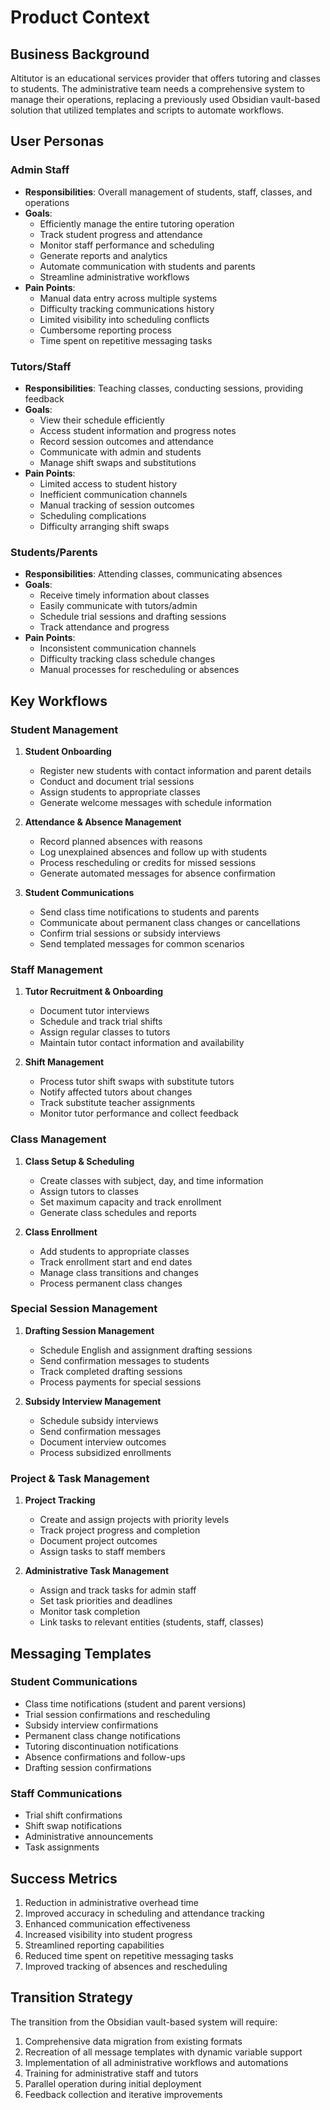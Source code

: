 # Product Context

## Business Background
Altitutor is an educational services provider that offers tutoring and classes to students. The administrative team needs a comprehensive system to manage their operations, replacing a previously used Obsidian vault-based solution that utilized templates and scripts to automate workflows.

## User Personas

### Admin Staff
- **Responsibilities**: Overall management of students, staff, classes, and operations
- **Goals**: 
  - Efficiently manage the entire tutoring operation
  - Track student progress and attendance
  - Monitor staff performance and scheduling
  - Generate reports and analytics
  - Automate communication with students and parents
  - Streamline administrative workflows
- **Pain Points**:
  - Manual data entry across multiple systems
  - Difficulty tracking communications history
  - Limited visibility into scheduling conflicts
  - Cumbersome reporting process
  - Time spent on repetitive messaging tasks

### Tutors/Staff
- **Responsibilities**: Teaching classes, conducting sessions, providing feedback
- **Goals**:
  - View their schedule efficiently
  - Access student information and progress notes
  - Record session outcomes and attendance
  - Communicate with admin and students
  - Manage shift swaps and substitutions
- **Pain Points**:
  - Limited access to student history
  - Inefficient communication channels
  - Manual tracking of session outcomes
  - Scheduling complications
  - Difficulty arranging shift swaps

### Students/Parents
- **Responsibilities**: Attending classes, communicating absences
- **Goals**:
  - Receive timely information about classes
  - Easily communicate with tutors/admin
  - Schedule trial sessions and drafting sessions
  - Track attendance and progress
- **Pain Points**:
  - Inconsistent communication channels
  - Difficulty tracking class schedule changes
  - Manual processes for rescheduling or absences

## Key Workflows

### Student Management
1. **Student Onboarding**
   - Register new students with contact information and parent details
   - Conduct and document trial sessions
   - Assign students to appropriate classes
   - Generate welcome messages with schedule information

2. **Attendance & Absence Management**
   - Record planned absences with reasons
   - Log unexplained absences and follow up with students
   - Process rescheduling or credits for missed sessions
   - Generate automated messages for absence confirmation

3. **Student Communications**
   - Send class time notifications to students and parents
   - Communicate about permanent class changes or cancellations
   - Confirm trial sessions or subsidy interviews
   - Send templated messages for common scenarios

### Staff Management
1. **Tutor Recruitment & Onboarding**
   - Document tutor interviews
   - Schedule and track trial shifts
   - Assign regular classes to tutors
   - Maintain tutor contact information and availability

2. **Shift Management**
   - Process tutor shift swaps with substitute tutors
   - Notify affected tutors about changes
   - Track substitute teacher assignments
   - Monitor tutor performance and collect feedback

### Class Management
1. **Class Setup & Scheduling**
   - Create classes with subject, day, and time information
   - Assign tutors to classes
   - Set maximum capacity and track enrollment
   - Generate class schedules and reports

2. **Class Enrollment**
   - Add students to appropriate classes
   - Track enrollment start and end dates
   - Manage class transitions and changes
   - Process permanent class changes

### Special Session Management
1. **Drafting Session Management**
   - Schedule English and assignment drafting sessions
   - Send confirmation messages to students
   - Track completed drafting sessions
   - Process payments for special sessions

2. **Subsidy Interview Management**
   - Schedule subsidy interviews
   - Send confirmation messages
   - Document interview outcomes
   - Process subsidized enrollments

### Project & Task Management
1. **Project Tracking**
   - Create and assign projects with priority levels
   - Track project progress and completion
   - Document project outcomes
   - Assign tasks to staff members

2. **Administrative Task Management**
   - Assign and track tasks for admin staff
   - Set task priorities and deadlines
   - Monitor task completion
   - Link tasks to relevant entities (students, staff, classes)

## Messaging Templates

### Student Communications
- Class time notifications (student and parent versions)
- Trial session confirmations and rescheduling
- Subsidy interview confirmations
- Permanent class change notifications
- Tutoring discontinuation notifications
- Absence confirmations and follow-ups
- Drafting session confirmations

### Staff Communications
- Trial shift confirmations
- Shift swap notifications
- Administrative announcements
- Task assignments

## Success Metrics
1. Reduction in administrative overhead time
2. Improved accuracy in scheduling and attendance tracking
3. Enhanced communication effectiveness
4. Increased visibility into student progress
5. Streamlined reporting capabilities
6. Reduced time spent on repetitive messaging tasks
7. Improved tracking of absences and rescheduling

## Transition Strategy
The transition from the Obsidian vault-based system will require:
1. Comprehensive data migration from existing formats
2. Recreation of all message templates with dynamic variable support
3. Implementation of all administrative workflows and automations
4. Training for administrative staff and tutors
5. Parallel operation during initial deployment
6. Feedback collection and iterative improvements 